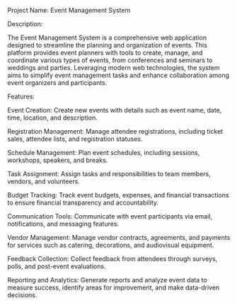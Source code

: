 
Project Name: Event Management System

Description:

The Event Management System is a comprehensive web application designed to streamline the planning and organization of events. This platform provides event planners with tools to create, manage, and coordinate various types of events, from conferences and seminars to weddings and parties. Leveraging modern web technologies, the system aims to simplify event management tasks and enhance collaboration among event organizers and participants.

Features:

Event Creation: Create new events with details such as event name, date, time, location, and description.

Registration Management: Manage attendee registrations, including ticket sales, attendee lists, and registration statuses.

Schedule Management: Plan event schedules, including sessions, workshops, speakers, and breaks.

Task Assignment: Assign tasks and responsibilities to team members, vendors, and volunteers.

Budget Tracking: Track event budgets, expenses, and financial transactions to ensure financial transparency and accountability.

Communication Tools: Communicate with event participants via email, notifications, and messaging features.

Vendor Management: Manage vendor contracts, agreements, and payments for services such as catering, decorations, and audiovisual equipment.

Feedback Collection: Collect feedback from attendees through surveys, polls, and post-event evaluations.

Reporting and Analytics: Generate reports and analyze event data to measure success, identify areas for improvement, and make data-driven decisions.